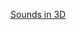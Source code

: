 [Sounds in 3D](https://docs.microsoft.com/en-us/previous-versions/windows/desktop/ee416965(v=vs.85))
